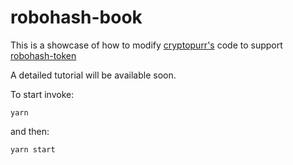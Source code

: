# robohash-book

This is a showcase of how to modify [cryptopurr's](https://github.com/Userfeeds/cryptopurr) code to support [robohash-token](https://github.com/Userfeeds/robohash-token)

A detailed tutorial will be available soon.

To start invoke:

`yarn`

and then:

`yarn start`
